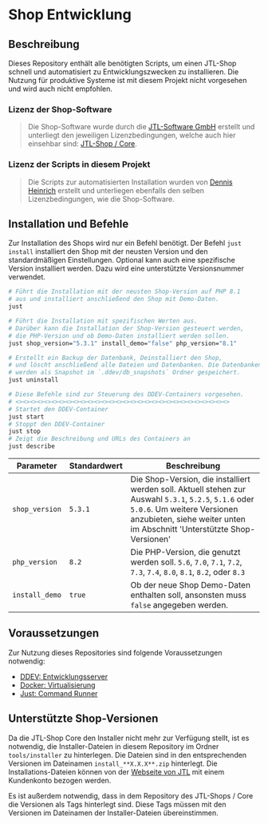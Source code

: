 # Shop Entwicklung

## Beschreibung

Dieses Repository enthält alle benötigten Scripts, um einen JTL-Shop schnell und automatisiert zu Entwicklungszwecken zu installieren. Die Nutzung für produktive Systeme ist mit diesem Projekt nicht vorgesehen und wird auch nicht empfohlen.

### Lizenz der Shop-Software

> Die Shop-Software wurde durch die [JTL-Software GmbH](https://www.jtl-software.de/) erstellt und unterliegt den jeweiligen Lizenzbedingungen, welche auch hier einsehbar sind: [JTL-Shop / Core](https://gitlab.com/jtl-software/jtl-shop/core/-/blob/master/LICENSE.md).

### Lizenz der Scripts in diesem Projekt

> Die Scripts zur automatisierten Installation wurden von [Dennis Heinrich](https://dennis-heinri.ch) erstellt und unterliegen ebenfalls den selben Lizenzbedingungen, wie die Shop-Software.

## Installation und Befehle

Zur Installation des Shops wird nur ein Befehl benötigt. Der Befehl `just install` installiert den Shop mit der neusten Version und den standardmäßigen Einstellungen. Optional kann auch eine spezifische Version installiert werden. Dazu wird eine unterstützte Versionsnummer verwendet.

```bash
# Führt die Installation mit der neusten Shop-Version auf PHP 8.1 
# aus und installiert anschließend den Shop mit Demo-Daten.
just
```

```bash
# Führt die Installation mit spezifischen Werten aus. 
# Darüber kann die Installation der Shop-Version gesteuert werden, 
# die PHP-Version und ob Demo-Daten installiert werden sollen.
just shop_version="5.3.1" install_demo="false" php_version="8.1"
```

```bash
# Erstellt ein Backup der Datenbank, Deinstalliert den Shop,  
# und löscht anschließend alle Dateien und Datenbanken. Die Datenbanken
# werden als Snapshot im `.ddev/db_snapshots` Ordner gespeichert.
just uninstall
```

```bash
# Diese Befehle sind zur Steuerung des DDEV-Containers vorgesehen.
# <><><><><><><><><><><><><><><><><><><><><><><><><><><><><><>
# Startet den DDEV-Container
just start
# Stoppt den DDEV-Container 
just stop 
# Zeigt die Beschreibung und URLs des Containers an
just describe 
```

| Parameter | Standardwert | Beschreibung |
| --- | --- | --- |
| `shop_version` | `5.3.1` | Die Shop-Version, die installiert werden soll. Aktuell stehen zur Auswahl `5.3.1`, `5.2.5`, `5.1.6` oder `5.0.6`. Um weitere Versionen anzubieten, siehe weiter unten im Abschnitt 'Unterstützte Shop-Versionen' |
| `php_version` | `8.2` | Die PHP-Version, die genutzt werden soll. `5.6`, `7.0`, `7.1`, `7.2`, `7.3`, `7.4`, `8.0`, `8.1`, `8.2`, oder `8.3` |
| `install_demo` | `true` | Ob der neue Shop Demo-Daten enthalten soll, ansonsten muss `false` angegeben werden. |

## Voraussetzungen

Zur Nutzung dieses Repositories sind folgende Voraussetzungen notwendig:

- [DDEV: Entwicklungsserver](https://ddev.readthedocs.io/en/stable/)
- [Docker: Virtualisierung](https://www.docker.com/)
- [Just: Command Runner](https://just.systems/)

## Unterstützte Shop-Versionen

Da die JTL-Shop Core den Installer nicht mehr zur Verfügung stellt, ist es notwendig, die Installer-Dateien in diesem Repository im Ordner `tools/installer` zu hinterlegen. Die Dateien sind in den entsprechenden Versionen im Dateinamen `install_**X.X.X**.zip` hinterlegt. Die Installations-Dateien können von der [Webseite von JTL](https://www.jtl-software.de/) mit einem Kundenkonto bezogen werden.

Es ist außerdem notwendig, dass in dem Repository des JTL-Shops / Core die Versionen als Tags hinterlegt sind. Diese Tags müssen mit den Versionen im Dateinamen der Installer-Dateien übereinstimmen.

